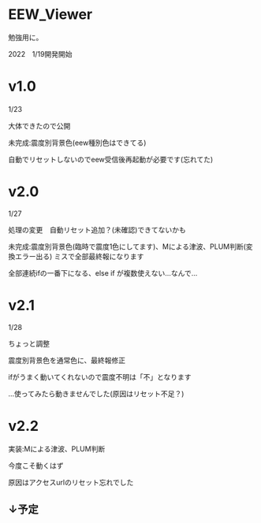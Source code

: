 # EEW_Viewer

勉強用に。

2022　1/19開発開始

# v1.0
1/23　

大体できたので公開

未完成:震度別背景色(eew種別色はできてる)

自動でリセットしないのでeew受信後再起動が必要です(忘れてた)


# v2.0
1/27

処理の変更　自動リセット追加？(未確認)できてないかも

未完成:震度別背景色(臨時で震度1色にしてます)、Mによる津波、PLUM判断(変換エラー出る)
ミスで全部最終報になります

全部連続ifの一番下になる、else if が複数使えない…なんで…

# v2.1
1/28

ちょっと調整

震度別背景色を通常色に、最終報修正

ifがうまく動いてくれないので震度不明は「不」となります

…使ってみたら動きませんでした(原因はリセット不足？)


# v2.2 

実装:Mによる津波、PLUM判断　

今度こそ動くはず

原因はアクセスurlのリセット忘れでした



## ↓予定
